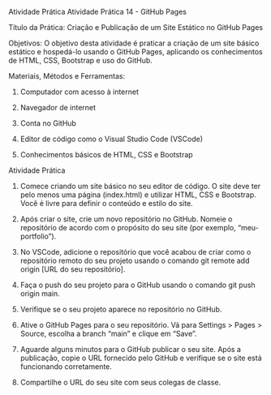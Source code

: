Atividade Prática
Atividade Prática 14 - GitHub Pages



Título da Prática: Criação e Publicação de um Site Estático no GitHub Pages


Objetivos: O objetivo desta atividade é praticar a criação de um site básico estático e hospedá-lo usando o GitHub Pages, aplicando os conhecimentos de HTML, CSS, Bootstrap e uso do GitHub.




Materiais, Métodos e Ferramentas:


1. Computador com acesso à internet


2. Navegador de internet


3. Conta no GitHub


4. Editor de código como o Visual Studio Code (VSCode)


5. Conhecimentos básicos de HTML, CSS e Bootstrap





Atividade Prática



1. Comece criando um site básico no seu editor de código. O site deve ter pelo menos uma página (index.html) e utilizar HTML, CSS e Bootstrap. Você é livre para definir o conteúdo e estilo do site.



2. Após criar o site, crie um novo repositório no GitHub. Nomeie o repositório de acordo com o propósito do seu site (por exemplo, “meu-portfolio”).



3. No VSCode, adicione o repositório que você acabou de criar como o repositório remoto do seu projeto usando o comando git remote add origin [URL do seu repositório].



4. Faça o push do seu projeto para o GitHub usando o comando git push origin main.



5. Verifique se o seu projeto aparece no repositório no GitHub.



6. Ative o GitHub Pages para o seu repositório. Vá para Settings > Pages > Source, escolha a branch “main” e clique em “Save”.



7. Aguarde alguns minutos para o GitHub publicar o seu site. Após a publicação, copie o URL fornecido pelo GitHub e verifique se o site está funcionando corretamente.



8. Compartilhe o URL do seu site com seus colegas de classe.
